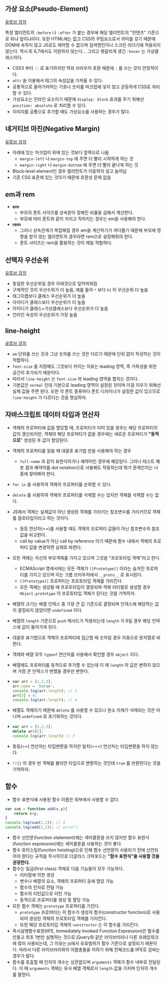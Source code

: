 ## 가상 요소(Pseudo-Element)

[유튜브 강의](https://www.youtube.com/watch?v=wTUMrLAbREo)

특정 엘리먼트의 `:before` 나 `:after` 가 붙는 경우에 해당 엘리먼트의 "컨텐츠" 기준으로 뒤냐 앞이냐이다. 또한 HTML에는 없고 CSS의 꾸밈요소로서 의미를 갖기 때문에 DOM에 속하지 않고 JS로도 제어할 수 없으며 검색엔진이나 스크린 리더기에 적용되지 않는다. 역시 IE 6,7에서도 지원하지 않는다… 그리고 헷갈리게 생긴 `:hover` 는 가상클래스이다.

* CSS3 부터 `::` 로 표기하지만 하위 브라우저 호환 때문에 `:` 를 쓰는 것이 안정적이다.
* `attr` 을 이용해서 태그의 속성값을 가져올 수 있다.
* 공통적으로 들어가야하는 기호나 숫자를 마크업에 넣지 않고 균등하게 CSS로 처리할 수 있다.
* 가상요소는 인라인 요소이기 때문에 `display: block` 효과를 주기 위해선 `position: absolute` 로 처리할 수 있다.
* 이미지를 공통으로 추가할 때도 가상요소를 사용하는 경우가 많다.

## 네거티브 마진(Negative Margin)

[유튜브 강의](https://www.youtube.com/watch?v=OVaKTdFe5Bk)

* 아래에 있는 마크업이 위에 있는 것보다 앞쪽으로 나옴
  * `margin-left` 나 `margin-top` 에 주면 더 빨리 시작하게 하는 것
  * `margin-right` 나 `margin-bottom` 에 주면 더 빨리 끝나게 하는 것
* Block-level element인 경우 엘리먼트가 이동하지 않고 늘어남
* 기존 CSS 표준에 있는 것이기 때문에 호환성 문제 없음

## em과 rem

* **em**
  * 부모의 폰트 사이즈를 상속받아 정해진 비율을 곱해서 계산한다.
  * 부모에 따라 폰트와 같이 커지고 작아지는 경우는 em을 사용해야 한다.
* **rem**
  * 그러나 상속관계가 복잡해질 경우 em을 계산하기가 까다롭기 때문에 부모에 영향을 받지 않는 엘리먼트의 경우라면 rem으로 설정해줘야 한다.
  * 폰트 사이즈는 rem을 활용하는 것이 제일 적합하다.

## 선택자 우선순위

[유튜브 강의](https://www.youtube.com/watch?v=p6VxdiNTrGg)

* 동일한 우선순위일 경우 아래것으로 덮어씌워짐
* 구체적인 것이 우선수위가 더 높음, 예를 들어 `*` 보다 `h1` 이 우선순위 더 높음
* 태그이름보다 클래스 우선순위가 더 높음
* 아이디가 클래스보다 우선순위가 더 높음
* 아이디가 클래스+가상클래스보다 우선순위가 더 높음
* 인라인 속성의 우선순위가 가장 높음

## line-height

[유튜브 강의](https://www.youtube.com/watch?v=SDa7f8os2WA)

* `em` 단위를 쓰는 것과 그냥 숫자를 쓰는 것은 다르기 때문에 단위 없이 작성하는 것이 적합하다.
* `font-size` 를 지정해도 그것보다 커지는 이유는 leading 영역, 즉 가독성을 위한 공간이 추가되기 때문이다.
* 따라서 `line-height` 는 `font-size` 와 leading 영역을 합치는 것이다. 
* 기본값은 `normal` 인데 기본으로 leading 영역이 설정된 것이며 이걸 지우기 위해선 실제 값을 주면 된다. 또한 각 폰트 종류마다 폰트 디자이너가 설정한 값이 있으므로  `line-height` 가 다르다는 것을 명심하자.

## 자바스크립트 데이터 타입과 연산자

* 객체의 프로퍼티에 값을 할당할 때, 프로퍼티가 이미 있을 경우는 해당 프로퍼티의 값이 갱신되지만, 객체의 해당 프로퍼티가 없을 경우에는 새로운 프로퍼티가 **"동적으로**" 생성된 후 값이 할당된다.

* 객체의 프로퍼티를 읽을 때 대괄호 표기법 만을 사용해야 하는 경우

  * `full-name` 과 같이 표현식이거나 예약어인 경우에 해당된다. 그러나 테스트 해본 결과 예약어를 dot notation으로 사용해도 작동하는데 뭐가 문제인지는 나중에 찾아봐야 한다.

* `for in` 을 사용하여 객체의 프로퍼티를 순회할 수 있다.

* `delete` 를 사용하여 객체의 프로퍼티를 삭제할 수는 있지만 객체를 삭제할 수는 없다.

* JS에서 객체는 실제값이 아닌 생성된 객체를 가리키는 참조변수를 가리키므로 객체를 참조타입이라고 하는 것이다.

  * 동등 연산자(==)를 사용할 때도 객체의 프로퍼티 값들이 아닌 참조변수의 참조값을 비교한다.
  * call by value가 아닌 call by reference 이기 때문에 함수 내에서 객체의 프로퍼티 값을 변경하면 실제로 바뀐다.

* 모든 객체는 자신의 부모객체를 가지고 있으며 그것을 "프로토타입 객체"라고 한다.

  * ECMAScript 명세서에는 모든 객체가 `[[Prototype]]` 이라는 숨겨진 프로퍼티를 가지고 있으며 이는 크롬 브라우저에서 `__proto__` 로 표시된다.
  * `[[Prototype]]` 프로퍼티는 프로토타입 객체를 가리킨다.
  * 모든 객체는 생성될 때 프로토타입이 결정되며 객체 리터럴로 생성할 경우 `Object.prototype` 이 프로토타입 객체가 된다는 것을 기억하자.

* 배열의 크기는 배열 인덱스 중 가장 큰 값 기준으로 결정되며 인덱스에 해당하는 값이 결정되지 않았다면 `undefined` 이다.

* 배열의 `length` 기준으로 `push` 메서드가 적용되는데 `length` 가 6일 경우 해당 인덱스에 값이 들어가게 된다.

* 대괄호 표기법으로 객체의 프로퍼티에 접근할 때 숫자일 경우 자동으로 문자열로 바뀐다.

* 객체와 배열 모두 `typeof` 연산자를 사용해서 확인할 경우 `object` 이다.

* 배열에도 프로퍼티를 동적으로 추가할 수 있는데 이 때 `length` 의 값은 변하지 않으며 가장 큰 인덱스가 변했을 경우만 변한다.

* ```javascript
  var arr = [1,2,3];
  arr.name = 'haram';
  console.log(arr.length); // 3
  arr[3] = 4;
  console.log(arr.length); // 4
  ```

* 배열도 객체이기 때문에 `delete` 를 사용할 수 있으나 원소 자체가 삭제되는 것은 아니며 `undefined` 로 초기화하는 것이다.

* ```javascript
  var arr = [1,2,3];
  delete arr[2];
  console.log(arr.length) // 3
  ```

* 동등(==) 연산자는 타입변환을 하지만 일치(===) 연산자는 타입변환을 하지 않는다.

* `!!{}` 의 경우 빈 객체를 불리안 타입으로 변환하는 것인데 `true` 를 반환한다는 것을 기억하자.

## 함수

* 함수 표현식에 사용된 함수 이름은 외부에서 사용할 수 없다.

```javascript
var sum = function add(x,y){
    return x+y;
}
console.log(sum(1,2)); // 3
console.log(add(1,2)); // error!!
```

* 함수 선언문(function statement)에는 세미콜론을 쓰지 않지만 함수 표현식(function expression)에는 세미콜론을 사용하는 것이 좋다.
* 함수 호이스팅(function hoisting)으로 인해 함수 선언문이 사용되기 전에 선언되어야 한다는 규칙을 무시하므로 더글라스 크락포드는 **"함수 표현식"을 사용할 것을 권장한다.**
* 함수는 일급(first class) 객체로 다음 기능들이 모두 가능하다.
  * 리터럴에 의한 생성
  * 변수나 배열의 요소, 객체의 프로퍼티 등에 할당 가능
  * 함수의 인자로 전달 가능
  * 함수의 리턴값으로 리턴 가능
  * 동적으로 프로퍼티를 생성 및 할당 가능
* 모든 함수 객체는 `prototype` 프로퍼티를 가진다.
  * `prototype` 프로퍼티는 이 함수가 생성자 함수(constructor function)로 사용되어 생성된 객체의 프로토타입 객체를 가리킨다.
  * 또한 해당 프로토타입 객체의 `constructor` 는 이 함수를 가리킨다.
* 즉시실행함수표현(IIFE, Immediately Invoked Function Expression)은 함수를 만들고 최초 1번만 실행하는 것으로 jQuery와 같은 라이브러리나 다른 프레임워크에 많이 사용되는데, 그 이유는 js에서 유효범위가 함수 기준으로 설정되기 때문이다. 따라서 다른 라이브러리와의 이름충돌을 피하기 위해 전체코드를 IIFE로 감싸는 경우가 많다.
* 함수를 호출할 때 인자의 개수는 상관없으며 `arguments` 객체가 함수 내부로 전달된다. 이 때 `arguments` 객체는 유사 배열 객체로서 `length` 값을 가지며 인자의 개수를 말한다.